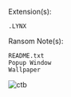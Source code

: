 Extension(s): 
```
.LYNX
```
Ransom Note(s): 
```
README.txt
Popup Window
Wallpaper
```

![ctb](https://github.com/user-attachments/assets/b42a7329-dcb6-466a-b4eb-03394c9dba44)

